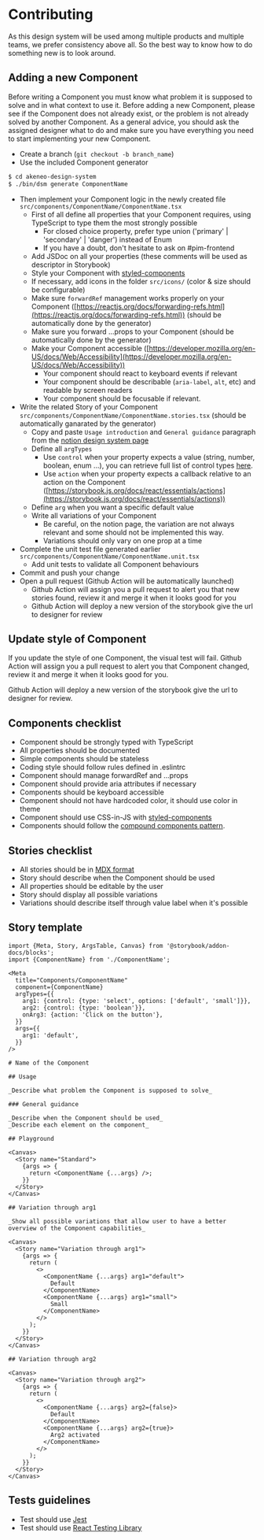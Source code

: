# Contributing

As this design system will be used among multiple products and multiple teams, we prefer consistency above all. So the best way to know how to do something new is to look around.

## Adding a new Component

Before writing a Component you must know what problem it is supposed to solve and in what context to use it.
Before adding a new Component, please see if the Component does not already exist, or the problem is not already solved by another Component.
As a general advice, you should ask the assigned designer what to do and make sure you have everything you need to start implementing your new Component.

- Create a branch (`git checkout -b branch_name`)
- Use the included Component generator

```bash
$ cd akeneo-design-system
$ ./bin/dsm generate ComponentName
```

- Then implement your Component logic in the newly created file `src/components/ComponentName/ComponentName.tsx`
  - First of all define all properties that your Component requires, using TypeScript to type them the most strongly possible
    - For closed choice property, prefer type union ('primary' | 'secondary' | 'danger') instead of Enum
    - If you have a doubt, don't hesitate to ask on #pim-frontend
  - Add JSDoc on all your properties (these comments will be used as descriptor in Storybook)
  - Style your Component with [styled-components](https://styled-components.com/docs)
  - If necessary, add icons in the folder `src/icons/` (color & size should be configurable)
  - Make sure `forwardRef` management works properly on your Component ([https://reactjs.org/docs/forwarding-refs.html](https://reactjs.org/docs/forwarding-refs.html)) (should be automatically done by the generator)
  - Make sure you forward ...props to your Component (should be automatically done by the generator)
  - Make your Component accessible ([https://developer.mozilla.org/en-US/docs/Web/Accessibility](https://developer.mozilla.org/en-US/docs/Web/Accessibility))
    - Your component should react to keyboard events if relevant
    - Your component should be describable (`aria-label`, `alt`, etc) and readable by screen readers
    - Your component should be focusable if relevant.
- Write the related Story of your Component `src/components/ComponentName/ComponentName.stories.tsx` (should be automatically ganarated by the generator)
  - Copy and paste `Usage introduction` and `General guidance` paragraph from the [notion design system page](https://www.notion.so/akeneo/Components-2654ae12360d48c7954142e472c043d4)
  - Define all `argTypes`
    - Use `control` when your property expects a value (string, number, boolean, enum ...), you can retrieve full list of control types [here](https://storybook.js.org/docs/react/essentials/controls#annotation).
    - Use `action` when your property expects a callback relative to an action on the Component ([https://storybook.js.org/docs/react/essentials/actions](https://storybook.js.org/docs/react/essentials/actions))
  - Define `arg` when you want a specific default value
  - Write all variations of your Component
    - Be careful, on the notion page, the variation are not always relevant and some should not be implemented this way.
    - Variations should only vary on one prop at a time
- Complete the unit test file generated earlier `src/components/ComponentName/ComponentName.unit.tsx`
  - Add unit tests to validate all Component behaviours
- Commit and push your change
- Open a pull request (Github Action will be automatically launched)
  - Github Action will assign you a pull request to alert you that new stories found, review it and merge it when it looks good for you
  - Github Action will deploy a new version of the storybook give the url to designer for review

## Update style of Component

If you update the style of one Component, the visual test will fail. Github Action will assign you a pull request to alert you that Component changed, review it and merge it when it looks good for you.

Github Action will deploy a new version of the storybook give the url to designer for review.

## Components checklist

- Component should be strongly typed with TypeScript
- All properties should be documented
- Simple components should be stateless
- Coding style should follow rules defined in .eslintrc
- Component should manage forwardRef and ...props
- Component should provide aria attributes if necessary
- Components should be keyboard accessible
- Component should not have hardcoded color, it should use color in theme
- Component should use CSS-in-JS with [styled-components](https://styled-components.com/docs)
- Components should follow the [compound components pattern](https://www.youtube.com/watch?v=hEGg-3pIHlE).

## Stories checklist

- All stories should be in [MDX format](https://mdxjs.com/)
- Story should describe when the Component should be used
- All properties should be editable by the user
- Story should display all possible variations
- Variations should describe itself through value label when it's possible

## Story template

```mdx
import {Meta, Story, ArgsTable, Canvas} from '@storybook/addon-docs/blocks';
import {ComponentName} from './ComponentName';

<Meta
  title="Components/ComponentName"
  component={ComponentName}
  argTypes={{
    arg1: {control: {type: 'select', options: ['default', 'small']}},
    arg2: {control: {type: 'boolean'}},
    onArg3: {action: 'Click on the button'},
  }}
  args={{
    arg1: 'default',
  }}
/>

# Name of the Component

## Usage

_Describe what problem the Component is supposed to solve_

### General guidance

_Describe when the Component should be used_
_Describe each element on the component_

## Playground

<Canvas>
  <Story name="Standard">
    {args => {
      return <ComponentName {...args} />;
    }}
  </Story>
</Canvas>

## Variation through arg1

_Show all possible variations that allow user to have a better overview of the Component capabilities_

<Canvas>
  <Story name="Variation through arg1">
    {args => {
      return (
        <>
          <ComponentName {...args} arg1="default">
            Default
          </ComponentName>
          <ComponentName {...args} arg1="small">
            Small
          </ComponentName>
        </>
      );
    }}
  </Story>
</Canvas>

## Variation through arg2

<Canvas>
  <Story name="Variation through arg2">
    {args => {
      return (
        <>
          <ComponentName {...args} arg2={false}>
            Default
          </ComponentName>
          <ComponentName {...args} arg2={true}>
            Arg2 activated
          </ComponentName>
        </>
      );
    }}
  </Story>
</Canvas>
```

## Tests guidelines

- Test should use [Jest](https://jestjs.io/docs/en/getting-started)
- Test should use [React Testing Library](https://testing-library.com/docs/react-testing-library/intro)
